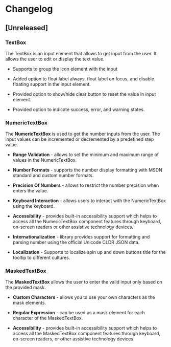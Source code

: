 # Changelog

## [Unreleased]

### TextBox

The TextBox is an input element that allows to get input from the user. It allows the user to edit or display the text value.

- Supports to group the icon element with the input

- Added option to float label always, float label on focus, and disable floating support in the input element.

- Provided option to show/hide clear button to reset the value in input element.

- Provided option to indicate success, error, and warning states.

### NumericTextBox

The **NumericTextBox** is used to get the number inputs from the user. The input values can be incremented or decremented by a predefined step value.

- **Range Validation** - allows to set the minimum and maximum range of values in the NumericTextBox.

- **Number Formats** - supports the number display formatting with MSDN standard and custom number formats.

- **Precision Of Numbers** - allows to restrict the number precision when enters the value.

- **Keyboard Interaction** - allows users to interact with the NumericTextBox using the keyboard.

- **Accessibility** - provides built-in accessibility support which helps to access all the NumericTextBox component features through keyboard, on-screen readers or other assistive technology devices.

- **Internationalization** - library provides support for formatting and parsing number using the official Unicode CLDR JSON data.

- **Localization** - Supports to localize spin up and down buttons title for the tooltip to different cultures.

### MaskedTextBox

The **MaskedTextBox** allows the user to enter the valid input only based on the provided mask.

- **Custom Characters** - allows you to use your own characters as the mask elements.

- **Regular Expression** - can be used as a mask element for each character of the MaskedTextBox.

- **Accessibility** - provides built-in accessibility support which helps to access all the MaskedTextBox component features through keyboard, on-screen readers, or other assistive technology devices.
